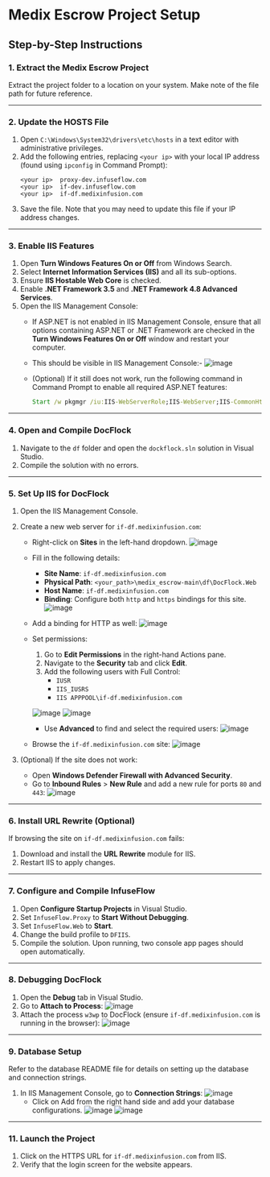 # Medix Escrow Project Setup

## Step-by-Step Instructions

### 1. Extract the Medix Escrow Project
Extract the project folder to a location on your system. Make note of the file path for future reference.

---

### 2. Update the HOSTS File
1. Open `C:\Windows\System32\drivers\etc\hosts` in a text editor with administrative privileges.
2. Add the following entries, replacing `<your ip>` with your local IP address (found using `ipconfig` in Command Prompt):
   ```plaintext
   <your ip>  proxy-dev.infuseflow.com
   <your ip>  if-dev.infuseflow.com
   <your ip>  if-df.medixinfusion.com
   ```
3. Save the file. Note that you may need to update this file if your IP address changes.

---

### 3. Enable IIS Features
1. Open **Turn Windows Features On or Off** from Windows Search.
2. Select **Internet Information Services (IIS)** and all its sub-options.
3. Ensure **IIS Hostable Web Core** is checked.
4. Enable **.NET Framework 3.5** and **.NET Framework 4.8 Advanced Services**.
5. Open the IIS Management Console:
   - If ASP.NET is not enabled in IIS Management Console, ensure that all options containing ASP.NET or .NET Framework are checked in the **Turn Windows Features On or Off** window and restart your computer.
   - This should be visible in IIS Management Console:-
     ![image](https://github.com/user-attachments/assets/a476ff5e-18e8-4488-864c-6c1af83778f8)

   - (Optional) If it still does not work, run the following command in Command Prompt to enable all required ASP.NET features:
     ```cmd
     Start /w pkgmgr /iu:IIS-WebServerRole;IIS-WebServer;IIS-CommonHttpFeatures;IIS-StaticContent;IIS-DefaultDocument;IIS-DirectoryBrowsing;IIS-HttpErrors;IIS-ApplicationDevelopment;IIS-ASPNET;IIS-NetFxExtensibility;IIS-ISAPIExtensions;IIS-ISAPIFilter;IIS-HealthAndDiagnostics;IIS-HttpLogging;IIS-LoggingLibraries;IIS-RequestMonitor;IIS-Security;IIS-RequestFiltering;IIS-HttpCompressionStatic;IIS-WebServerManagementTools;IIS-ManagementConsole;WAS-WindowsActivationService;WAS-ProcessModel;WAS-NetFxEnvironment;WAS-ConfigurationAPI
     ```

---

### 4. Open and Compile DocFlock
1. Navigate to the `df` folder and open the `dockflock.sln` solution in Visual Studio.
2. Compile the solution with no errors.

---

### 5. Set Up IIS for DocFlock
1. Open the IIS Management Console.
2. Create a new web server for `if-df.medixinfusion.com`:
   - Right-click on **Sites** in the left-hand dropdown.
     ![image](https://github.com/user-attachments/assets/2d9c0a5e-61d6-44bf-bac0-e9b5bf04ac1d)
   - Fill in the following details:
     - **Site Name**: `if-df.medixinfusion.com`
     - **Physical Path**: `<your_path>\medix_escrow-main\df\DocFlock.Web`
     - **Host Name**: `if-df.medixinfusion.com`
     - **Binding**: Configure both `http` and `https` bindings for this site.
       ![image](https://github.com/user-attachments/assets/acb99fbe-ff29-4b44-acb5-d0597661571a)

   - Add a binding for HTTP as well:
     ![image](https://github.com/user-attachments/assets/6b759106-3274-4c00-bc0e-acc94b50425f)

   - Set permissions:
     1. Go to **Edit Permissions** in the right-hand Actions pane.
     2. Navigate to the **Security** tab and click **Edit**.
     3. Add the following users with Full Control:
        - `IUSR`
        - `IIS_IUSRS`
        - `IIS APPPOOL\if-df.medixinfusion.com`

       ![image](https://github.com/user-attachments/assets/b42f8e2f-381c-423f-8aa2-384d6fad1018)
       ![image](https://github.com/user-attachments/assets/c9547cbd-8789-4242-9513-320e6609475b)

     - Use **Advanced** to find and select the required users:
       ![image](https://github.com/user-attachments/assets/61d4793c-1aa0-4a90-9262-3144ca6706b2)

   - Browse the `if-df.medixinfusion.com` site:
     ![image](https://github.com/user-attachments/assets/31d954b2-497f-43e6-97ed-3799931758f9)

3. (Optional) If the site does not work:
   - Open **Windows Defender Firewall with Advanced Security**.
   - Go to **Inbound Rules** > **New Rule** and add a new rule for ports `80` and `443`:
     ![image](https://github.com/user-attachments/assets/c972f4cd-f7e1-4120-af11-62bdc3452c61)

---

### 6. Install URL Rewrite (Optional)
If browsing the site on `if-df.medixinfusion.com` fails:
1. Download and install the **URL Rewrite** module for IIS.
2. Restart IIS to apply changes.

---


### 7. Configure and Compile InfuseFlow
1. Open **Configure Startup Projects** in Visual Studio.
2. Set `InfuseFlow.Proxy` to **Start Without Debugging**.
3. Set `InfuseFlow.Web` to **Start**.
4. Change the build profile to `DFIIS`.
5. Compile the solution. Upon running, two console app pages should open automatically.

---

### 8. Debugging DocFlock
1. Open the **Debug** tab in Visual Studio.
2. Go to **Attach to Process**:
   ![image](https://github.com/user-attachments/assets/5e2da9ac-d907-4015-8952-f5d1a943aeb4)
3. Attach the process `w3wp` to DocFlock (ensure `if-df.medixinfusion.com` is running in the browser):
   ![image](https://github.com/user-attachments/assets/2eff3240-2ae2-462a-b4ba-3df3e98899f4)

---

### 9. Database Setup
Refer to the database README file for details on setting up the database and connection strings.

1. In IIS Management Console, go to **Connection Strings**:
   ![image](https://github.com/user-attachments/assets/1977f9f3-a94c-460a-a155-9fff8f9b96de)
   - Click on Add from the right hand side and add your database configurations.
   ![image](https://github.com/user-attachments/assets/debbc0ed-0489-4618-bcb5-b4227bfa3236)
   ![image](https://github.com/user-attachments/assets/1f861993-39e1-4d48-ac4a-7469ca58c249)

---

### 11. Launch the Project
1. Click on the HTTPS URL for `if-df.medixinfusion.com` from IIS.
2. Verify that the login screen for the website appears.
